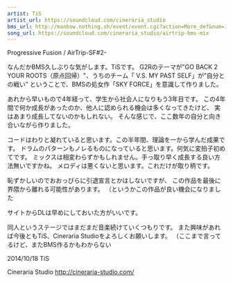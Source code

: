 ```yaml
---
artist: TiS
artist_url: https://soundcloud.com/cineraria_studio
bms_url: http://manbow.nothing.sh/event/event.cgi?action=More_def&num=154&event=96
song_url: https://soundcloud.com/cineraria_studio/airtrip-bms-mix
---
```


Progressive Fusion / AirTrip-SF#2-

なんだかBMS久しぶりな気がします。TiSです。
G2Rのテーマが"GO BACK 2 YOUR ROOTS（原点回帰）"、うちのチーム「 V.S. MY PAST SELF」が”自分との戦い”
ということで、BMSの処女作「SKY FORCE」を意識して作りました。

あれから早いもので4年経って、学生から社会人になりもう3年目です。
この4年間で何か成長があったのか、他人に認められる機会は多くなってきたけど、
実はあまり成長してないのかもしれない。
そんな感じで、ここ数年の自分と向き合いながら作りました。

コードはわりと凝れていると思います。この半年間、理論を一から学んだ成果です。
ドラムのパターンもノレるものになっていると思います。何気に変拍子初めてです。
ミックスは相変わらずかもしれません。手っ取り早く成長する良い方法無いですかね。
メロディは悪くないと思います。これだけが取り柄です。

恥ずかしいのでおおっぴらに引退宣言とかはしないですが、
この作品を最後に界隈から離れる可能性があります。
（というかこの作品が良い機会になりました

サイトからDLは早めにしておいた方がいいです。

同人というステージではまだまだ音楽続けていくつもりです。
また興味があれば今後ともTiS、Cineraria Studioをよろしくお願いします。
（ここまで言ってるけど、またBMS作るかもわからない

2014/10/18 TiS

Cineraria Studio
http://cineraria-studio.com/
